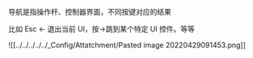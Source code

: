 导航是指操作杆、控制器界面，不同按键对应的结果

比如 Esc ← 退出当前 UI，按→跳到某个特定 UI 控件。等等



![[../../../../../_Config/Attatchment/Pasted image 20220429091453.png]]